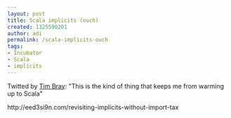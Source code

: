 ```yaml
---
layout: post
title: Scala implicits (ouch)
created: 1325590201
author: adi
permalink: /scala-implicits-ouch
tags:
- Incubator
- Scala
- implicits
---
```

<p>Twitted by <a href="http://www.tbray.org/ongoing/">Tim Bray</a>: &quot;This is the kind of thing that keeps me from warming up to Scala&quot;</p>
<p>http://eed3si9n.com/revisiting-implicits-without-import-tax</p>
